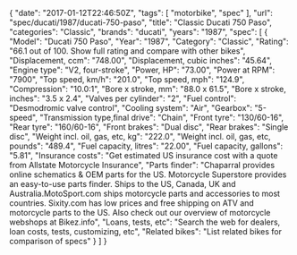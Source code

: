 {
    "date": "2017-01-12T22:46:50Z",
    "tags": [
        "motorbike",
        "spec"
    ],
    "url": "spec\/ducati\/1987\/ducati-750-paso",
    "title": "Classic Ducati 750 Paso",
    "categories": "Classic",
    "brands": "ducati",
    "years": "1987",
    "spec": [
        {
            "Model": "Ducati 750 Paso",
            "Year": "1987",
            "Category": "Classic",
            "Rating": "66.1 out of 100. Show full rating and compare with other bikes",
            "Displacement, ccm": "748.00",
            "Displacement, cubic inches": "45.64",
            "Engine type": "V2, four-stroke",
            "Power, HP": "73.00",
            "Power at RPM": "7900",
            "Top speed, km\/h": "201.0",
            "Top speed, mph": "124.9",
            "Compression": "10.0:1",
            "Bore x stroke, mm": "88.0 x 61.5",
            "Bore x stroke, inches": "3.5 x 2.4",
            "Valves per cylinder": "2",
            "Fuel control": "Desmodromic valve control",
            "Cooling system": "Air",
            "Gearbox": "5-speed",
            "Transmission type,final drive": "Chain",
            "Front tyre": "130\/60-16",
            "Rear tyre": "160\/60-16",
            "Front brakes": "Dual disc",
            "Rear brakes": "Single disc",
            "Weight incl. oil, gas, etc, kg": "222.0",
            "Weight incl. oil, gas, etc, pounds": "489.4",
            "Fuel capacity, litres": "22.00",
            "Fuel capacity, gallons": "5.81",
            "Insurance costs": "Get estimated US insurance cost with a quote from Allstate Motorcycle Insurance",
            "Parts finder": "Chaparral provides online schematics & OEM parts for the US.   Motorcycle Superstore provides an easy-to-use parts finder. Ships to the US, Canada, UK and Australia.MotoSport.com ships motorcycle parts and accessories to most countries.    Sixity.com has low prices and free shipping on ATV and motorcycle parts to the US. Also check out our overview of motorcycle webshops at Bikez.info",
            "Loans, tests, etc": "Search the web for dealers, loan costs, tests, customizing, etc",
            "Related bikes": "List related bikes for comparison of specs"
        }
    ]
}